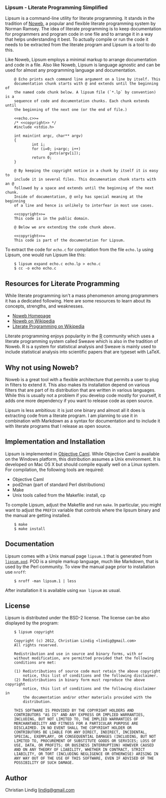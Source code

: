 
### Lipsum - Literate Programming Simplified

Lipsum is a command-line utility for literate programming. It stands in the
tradition of [Noweb](http://www.cs.tufts.edu/~nr/noweb/), a popular and
flexible literate programming system by Norman Ramsey. The idea of literate
programming is to keep documentation for programmers and program code in one
file and to arrange it in a way that helps understanding it best. To actually
compile or run the code it needs to be extracted from the literate program and
Lipsum is a tool to do this.

Like Noweb, Lipsum employs a minimal markup to arrange documentation and code
in a file. Also like Noweb, Lipsum is language agnostic and can be used for
almost any programming language and documentation.

        @ Echo prints each command line argument on a line by itself. This
        documentation chunk starts with @ and extends until the beginning of
        the named code chunk below. A lipsum file (`*.lp` by convention) is a
        sequence of code and documentation chunks. Each chunk extends until
        the beginning of the next one (or the end of file.)

        <<echo.c>>=
        /* <<copyright>> */
        #include <stdio.h>

        int main(int argc, char** argv)
        {
                int i;
                for (i=0; i<argc; i++)
                        puts(argv[i]);
                return 0;
        }

        @ By keeping the copyright notice in a chunk by itself it is easy to
        include it in several files. This documenation chunk starts with an @
        followed by a space and extends until the beginning of the next chunk.
        Inside of documentation, @ only has special meaning at the beginning
        of a line and hence is unlikely to interfear in most use cases.

        <<copyright>>=
        This code is in the public domain.

        @ Below we are extending the code chunk above. 

        <<copyright>>=
        This code is part of the documentation for Lipsum.


To extract the code for `echo.c` for compilation from the file `echo.lp` using
Lipsum, one would run Lipsum like this:

        $ lipsum expand echo.c echo.lp > echo.c
        $ cc -o echo echo.c
            
## Resources for Literate Programming

While literate programming isn't a mass phenomenon among programmers it has a
dedicated following. Here are some resources to learn about its concepts,
strengths, and weaknesses.

* [Noweb Homepage](http://www.cs.tufts.edu/~nr/noweb/)
* [Noweb on Wikipedia](http://en.wikipedia.org/wiki/Noweb)
* [Literate Programming on 
        Wikipedia](http://en.wikipedia.org/wiki/Literate_programming)

Literate programming enjoys popularity in the [R](www.r-project.org/)
community which uses a literate programming system called Sweave which is also
in the tradition of Noweb. R is a system for statistical analysis and Sweave
is mainly used to include statistical analysis into scientific papers that are
typeset with LaTeX.

## Why not using Noweb?

Noweb is a great tool with a flexible architecture that permits a user to plug
in filters to extend it. This also makes its installation depend on various
filters that are part of its distribution that are written in various
languages. While this is usually not a problem if you develop code mostly for
yourself, it adds one more dependency if you want to release code as
open source.

Lipsum is less ambitious: it is just one binary and almost all it does is
extracting code from a literate program. I am planning to use it in
combination with Markdown as a syntax for documentation and to include it with
literate programs that I release as open source.

## Implementation and Installation

Lipsum is implemented in [Objective Caml](http://caml.inria.fr/). While
Objective Caml is available on the Windows platform, this distribution assumes
a Unix environment. It is developed on Mac OS X but should compile equally
well on a Linux system. For compilation, the following tools are required:

* Objective Caml
* pod2man (part of standard Perl distributions)
* Make
* Unix tools called from the Makefile: install, cp

To compile Lipsum, adjust the Makefile and run `make`. In particular, you
might want to adjust the `PREFIX` variable that controls where the lipsum
binary and the manual are getting installed.

        $ make
        $ make install

## Documentation

Lipsum comes with a Unix manual page `lipsum.1` that is generated from
[`lipsum.pod`](lipsum/blob/master/lipsum.pod). POD is a simple markup language, much
like Markdown, that is used by the Perl community. To view the manual page
prior to installation use `nroff`:

        $ nroff -man lipsum.1 | less
        
After installation it is available using `man lipsum` as usual.

## License

Lipsum is distributed under the BSD-2 license. The license can be also displayed by the program:

        $ lipsum copyright

        Copyright (c) 2012, Christian Lindig <lindig@gmail.com>
        All rights reserved.

        Redistribution and use in source and binary forms, with or
        without modification, are permitted provided that the following
        conditions are met:

        (1) Redistributions of source code must retain the above copyright
            notice, this list of conditions and the following disclaimer.
        (2) Redistributions in binary form must reproduce the above copyright
            notice, this list of conditions and the following disclaimer in
            the documentation and/or other materials provided with the
            distribution.

        THIS SOFTWARE IS PROVIDED BY THE COPYRIGHT HOLDERS AND
        CONTRIBUTORS "AS IS" AND ANY EXPRESS OR IMPLIED WARRANTIES,
        INCLUDING, BUT NOT LIMITED TO, THE IMPLIED WARRANTIES OF
        MERCHANTABILITY AND FITNESS FOR A PARTICULAR PURPOSE ARE
        DISCLAIMED. IN NO EVENT SHALL THE COPYRIGHT HOLDER OR
        CONTRIBUTORS BE LIABLE FOR ANY DIRECT, INDIRECT, INCIDENTAL,
        SPECIAL, EXEMPLARY, OR CONSEQUENTIAL DAMAGES (INCLUDING, BUT NOT
        LIMITED TO, PROCUREMENT OF SUBSTITUTE GOODS OR SERVICES; LOSS OF
        USE, DATA, OR PROFITS; OR BUSINESS INTERRUPTION) HOWEVER CAUSED
        AND ON ANY THEORY OF LIABILITY, WHETHER IN CONTRACT, STRICT
        LIABILITY, OR TORT (INCLUDING NEGLIGENCE OR OTHERWISE) ARISING IN
        ANY WAY OUT OF THE USE OF THIS SOFTWARE, EVEN IF ADVISED OF THE
        POSSIBILITY OF SUCH DAMAGE.


## Author

Christian Lindig <lindig@gmail.com>
